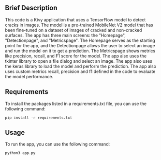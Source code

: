 ## Brief Description

This code is a Kivy application that uses a TensorFlow model to detect cracks in images. The model is a pre-trained MobileNet V2 model that has been fine-tuned on a dataset of images of cracked and non-cracked surfaces. The app has three main screens: the "Homepage", "Detectionpage", and "Metricspage". The Homepage serves as the starting point for the app, and the Detectionpage allows the user to select an image and run the model on it to get a prediction. The Metricspage shows metrics like precision, recall, and F1 score for the model. The app also uses the tkinter library to open a file dialog and select an image. The app also uses the keras library to load the model and perform the prediction. The app also uses custom metrics recall, precision and f1 defined in the code to evaluate the model performance.


## Requirements

To install the packages listed in a requirements.txt file, you can use the following command:
   
   
    pip install -r requirements.txt
    

## Usage

To run the app, you can use the following command:
   
  
    python3 app.py
    

